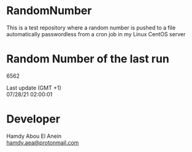 # RandomNumber    
This is a test repository where a random number is pushed to a file automatically passwordless from a cron job in my Linux CentOS server    
# Random Number of the last run   
6562
      
Last update (GMT +1)    
07/28/21 02:00:01
# Developer    
Hamdy Abou El Anein   
hamdy.aea@protonmail.com
